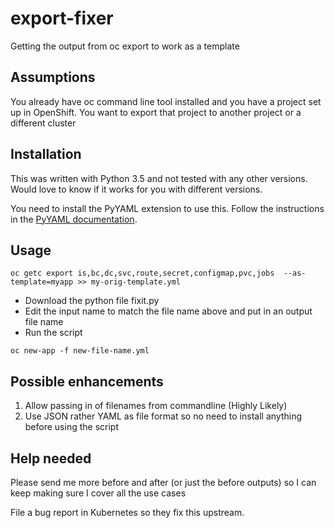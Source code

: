 # export-fixer
Getting the output from oc export to work as a template

## Assumptions
You already have oc command line tool installed and you have a project set up in OpenShift.
You want to export that project to another project or a different cluster

## Installation 
This was written with Python 3.5 and not tested with any other versions. Would love to 
know if it works for you with different versions. 

You need to install the PyYAML extension to use this. 
Follow the instructions in the [PyYAML documentation](http://pyyaml.org/wiki/PyYAMLDocumentation).
 
## Usage
 
`oc getc export is,bc,dc,svc,route,secret,configmap,pvc,jobs  --as-template=myapp >> my-orig-template.yml`
 
* Download the python file fixit.py
* Edit the input name to match the file name above and put in an output file name
* Run the script
 
`oc new-app -f new-file-name.yml`
 
## Possible enhancements
1. Allow passing in of filenames from commandline (Highly Likely)
2. Use JSON rather YAML as file format so no need to install anything before using the script
  
## Help needed
Please send me more before and after (or just the before outputs) so I can keep making sure 
I cover all the use cases
  
File a bug report in Kubernetes so they fix this upstream. 
 